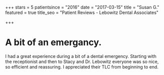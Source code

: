 +++
stars = 5
patientsince = "2016"
date = "2017-03-15"
title = "Susan G."
featured = true
title_seo = "Patient Reviews - Lebowitz Dental Associates"

+++

# A bit of an emergancy.

I had a great experience during a bit of a dental emergency. Starting with the receptionist and then to Stacy and Dr. Lebowitz everyone was so nice, so efficient and reassuring. I appreciated their TLC from beginning to end.
